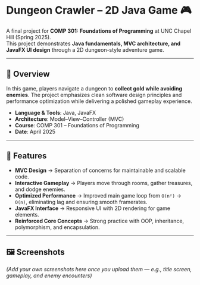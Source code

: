 # Dungeon Crawler – 2D Java Game 🎮  

A final project for **COMP 301: Foundations of Programming** at UNC Chapel Hill (Spring 2025).  
This project demonstrates **Java fundamentals, MVC architecture, and JavaFX UI design** through a 2D dungeon-style adventure game.  

---

## 📖 Overview  
In this game, players navigate a dungeon to **collect gold while avoiding enemies**. The project emphasizes clean software design principles and performance optimization while delivering a polished gameplay experience.  

- **Language & Tools**: Java, JavaFX  
- **Architecture**: Model–View–Controller (MVC)  
- **Course**: COMP 301 – Foundations of Programming  
- **Date**: April 2025  

---

## 🚀 Features  
- **MVC Design** → Separation of concerns for maintainable and scalable code.  
- **Interactive Gameplay** → Players move through rooms, gather treasures, and dodge enemies.  
- **Optimized Performance** → Improved main game loop from `O(n²)` → `O(n)`, eliminating lag and ensuring smooth framerates.  
- **JavaFX Interface** → Responsive UI with 2D rendering for game elements.  
- **Reinforced Core Concepts** → Strong practice with OOP, inheritance, polymorphism, and encapsulation.  

---

## 🖼️ Screenshots  
*(Add your own screenshots here once you upload them — e.g., title screen, gameplay, and enemy encounters)*  

